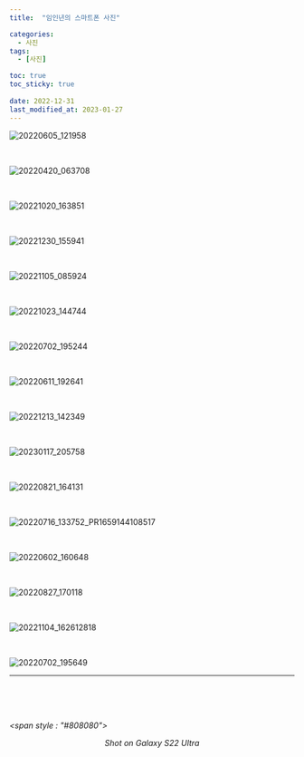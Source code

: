 ```yaml
---
title:  "임인년의 스마트폰 사진"

categories:
  - 사진
tags:
  - [사진]

toc: true
toc_sticky: true
 
date: 2022-12-31
last_modified_at: 2023-01-27
---
```


![20220605_121958](https://user-images.githubusercontent.com/96360829/214740839-b40b097e-9921-4303-80ce-1ba826a5961d.jpg)

<br/>

![20220420_063708](https://user-images.githubusercontent.com/96360829/214740979-54012a70-35ca-4363-8228-0fe13b635584.jpg)

<br/>

![20221020_163851](https://user-images.githubusercontent.com/96360829/215332629-7151c25f-c4c0-40c7-bdad-002dc43c3702.jpg)

<br/>

![20221230_155941](https://user-images.githubusercontent.com/96360829/214741111-2a1f75dc-c277-4f2a-a58b-02b87f11bfe5.jpg)

<br/>

![20221105_085924](https://user-images.githubusercontent.com/96360829/215059253-4c67632e-8bc0-4e24-94f4-a5d08f60ab01.jpg)

<br/>

![20221023_144744](https://user-images.githubusercontent.com/96360829/214741275-2f22c6e0-1a70-47a5-8450-262075011249.jpg)

<br/>

![20220702_195244](https://user-images.githubusercontent.com/96360829/214741432-8a2825b4-db73-4f8c-9bf9-745fb5bb6140.jpg)

<br/>

![20220611_192641](https://user-images.githubusercontent.com/96360829/214741340-b76eab5e-1aae-42a3-8dc6-9d3d7d98b5b8.jpg)

<br/>

![20221213_142349](https://user-images.githubusercontent.com/96360829/215037378-3c564775-9d07-4120-94e1-627f25285198.jpg)

<br/>

![20230117_205758](https://user-images.githubusercontent.com/96360829/214741282-b2ef0147-cc8b-40fa-9226-539588c00b4c.jpg)

<br/>

![20220821_164131](https://user-images.githubusercontent.com/96360829/214741049-13af3d19-87cc-48c4-9cd0-cdfa49c0a070.jpg)

<br/>

![20220716_133752_PR1659144108517](https://user-images.githubusercontent.com/96360829/214741168-59c6e78a-6ead-4d2a-80bf-d955c95ccc18.jpg)

<br/>

![20220602_160648](https://user-images.githubusercontent.com/96360829/214741508-e06f71d0-1193-46e2-b2db-6c64c968928f.jpg)

<br/>

![20220827_170118](https://user-images.githubusercontent.com/96360829/215037735-7f734bdf-111f-4571-abbb-3261e504783a.jpg)

<br/>

![20221104_162612818](https://user-images.githubusercontent.com/96360829/215037885-856673b5-15e5-49eb-8da0-eeea24cb7901.jpg)

<br/>

![20220702_195649](https://user-images.githubusercontent.com/96360829/214741513-75eb1b9a-10a3-40a5-af5f-5ebe2922bb95.jpg)

---

<br/>
<br/>
<br/>

<i><span style : "#808080"></span><center>Shot on Galaxy S22 Ultra</center></span></i>